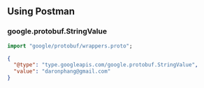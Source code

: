 ## Using Postman

### google.protobuf.StringValue

```proto
import "google/protobuf/wrappers.proto";
```

```json
{
  "@type": "type.googleapis.com/google.protobuf.StringValue",
  "value": "daronphang@gmail.com"
}
```

